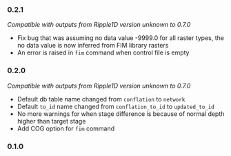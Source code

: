 ### 0.2.1
*Compatible with outputs from Ripple1D version unknown to 0.7.0*

- Fix bug that was assuming no data value -9999.0 for all raster types, the no data value is now inferred from FIM library rasters
- An error is raised in `fim` command when control file is empty

### 0.2.0
*Compatible with outputs from Ripple1D version unknown to 0.7.0*

- Default db table name changed from `conflation` to `network`
- Default `to_id` name changed from `conflation_to_id` to `updated_to_id`
- No more warnings for when stage difference is because of normal depth higher than target stage
- Add COG option for `fim` command

### 0.1.0